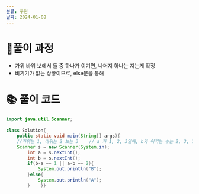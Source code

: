 ```yaml
---
분류: 구현
날짜: 2024-01-08
---
```

# 🤔풀이 과정
- 가위 바위 보에서 둘 중 하나가 이기면, 나머지 하나는 지는게 확정
- 비기기가 없는 상황이므로, else문을 통해 
# 📚 풀이 코드

```java
import java.util.Scanner;  
  
class Solution{  
    public static void main(String[] args){  
    //가위는 1, 바위는 2 보는 3    // a 가 1, 2, 3일때, b가 이기는 수는 2, 3, 1    //if문으로 b-a == 1이면, a가 1,2일때를 나타내고, a-b==2 면 3일때를 나타냄  
    Scanner s = new Scanner(System.in);  
        int a = s.nextInt();  
        int b = s.nextInt();  
        if(b-a == 1 || a-b == 2){  
            System.out.println("B");  
        }else{  
            System.out.println("A");  
        }    }}
```